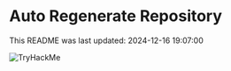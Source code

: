 # Auto Regenerate Repository

This README was last updated: 2024-12-16 19:07:00

 ![TryHackMe](https://tryhackme.com/badge/533634)